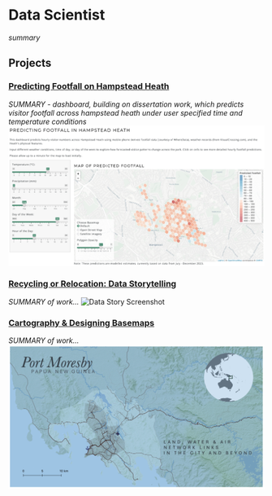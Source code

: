 # Data Scientist
*summary*

## Projects
### [Predicting Footfall on Hampstead Heath](https://github.com/katehodges1/Predicting-Hampstead-Heath-Footfall)
*SUMMARY - dashboard, building on dissertation work, which predicts visitor footfall across hampstead heath under user specified time and temperature conditions*
![Dashboard Screenshot](assets/img/Dashboard%20Screenshot2.png)

### [Recycling or Relocation: Data Storytelling](https://github.com/katehodges1/Recycling-or-Relocation)
*SUMMARY of work...*
![Data Story Screenshot](assets/img/Data%Storytelling2.png)

### [Cartography & Designing Basemaps](https://github.com/katehodges1/Cartography)
*SUMMARY of work...*
![Screenshot](assets/img/Port%20Moresby.png)

